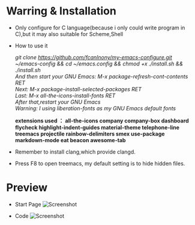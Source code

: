 # Warring & Installation
* Only configure for C language(because i only could write program in C),but it may also suitable for Scheme,Shell

* How to use it</p>
  *git clone https://github.com/fcanlnony/my-emacs-configure.git ~/emacs-config && cd ~/emacs.config && chmod +x ./install.sh && ./install.sh*                
  *And then start your GNU Emacs: M-x package-refresh-cont-contents RET*                                                                                           
  *Next: M-x package-install-selected-packages RET*                                                                                             
  *Last: M-x all-the-icons-install-fonts RET*                                                                                                                     
  *After that,restart your GNU Emacs*                                                                                                                           
  *Warning: I using liberation-fonts as my GNU Emacs default fonts*

  **extensions used ： all-the-icons company company-box dashboard flycheck highlight-indent-guides material-theme telephone-line treemacs projectile rainbow-delimiters smex use-package markdown-mode eat beacon awesome-tab**

* Remember to install clang,which provide clangd.

* Press F8 to open treemacs, my default setting is to hide hidden files.

# Preview
* Start Page
![Screenshot](https://github.com/fcanlnony/my-emacs-configure/blob/main/Screenshot%20from%202023-05-26%2020-22-14.png?raw=true "startpage")

* Code
![Screenshot](https://github.com/fcanlnony/my-emacs-configure/blob/main/Screenshot%20from%202023-05-26%2020-22-28.png?raw=true "code")
